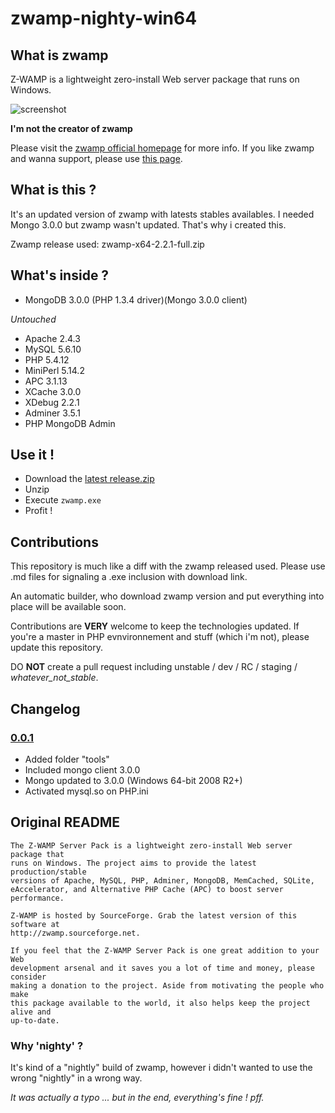 # zwamp-nighty-win64

## What is zwamp

Z-WAMP is a lightweight zero-install Web server package that runs on Windows.

![screenshot](http://zwamp.sourceforge.net/screenshot.png "Screenshot")

**I'm not the creator of zwamp**

Please visit the [zwamp official homepage](http://zwamp.sourceforge.net/) for more info.
If you like zwamp and wanna support, please use [this page](http://sourceforge.net/p/zwamp/donate/?source=navbar).

## What is this ?

It's an updated version of zwamp with latests stables availables.
I needed Mongo 3.0.0 but zwamp wasn't updated. That's why i created this.

Zwamp release used: zwamp-x64-2.2.1-full.zip

## What's inside ?

* MongoDB 3.0.0 (PHP 1.3.4 driver)(Mongo 3.0.0 client)

_Untouched_

* Apache 2.4.3
* MySQL 5.6.10
* PHP 5.4.12
* MiniPerl 5.14.2
* APC 3.1.13
* XCache 3.0.0
* XDebug 2.2.1
* Adminer 3.5.1
* PHP MongoDB Admin


## Use it !

* Download the [latest release.zip](https://github.com/romualdr/zwamp-nighty-win64/releases/latest)
* Unzip
* Execute ```zwamp.exe```
* Profit !

## Contributions

This repository is much like a diff with the zwamp released used.
Please use .md files for signaling a .exe inclusion with download link.

An automatic builder, who download zwamp version and put everything into place will be available soon.

Contributions are **VERY** welcome to keep the technologies updated.
If you're a master in PHP evnvironnement and stuff (which i'm not), please update this repository.

DO **NOT** create a pull request including unstable / dev / RC / staging / *whatever_not_stable*.

## Changelog

### [0.0.1](https://github.com/romualdr/zwamp-nighty-win64/releases/tag/0.0.1)

* Added folder "tools"
* Included mongo client 3.0.0
* Mongo updated to 3.0.0 (Windows 64-bit 2008 R2+)
* Activated mysql.so on PHP.ini

## Original README

```
The Z-WAMP Server Pack is a lightweight zero-install Web server package that
runs on Windows. The project aims to provide the latest production/stable
versions of Apache, MySQL, PHP, Adminer, MongoDB, MemCached, SQLite,
eAccelerator, and Alternative PHP Cache (APC) to boost server performance.

Z-WAMP is hosted by SourceForge. Grab the latest version of this software at
http://zwamp.sourceforge.net.

If you feel that the Z-WAMP Server Pack is one great addition to your Web
development arsenal and it saves you a lot of time and money, please consider
making a donation to the project. Aside from motivating the people who make
this package available to the world, it also helps keep the project alive and
up-to-date.
```

### Why 'nighty' ?

It's kind of a "nightly" build of zwamp, however i didn't wanted to use the wrong "nightly" in a wrong way.

*It was actually a typo ... but in the end, everything's fine ! pff.*
